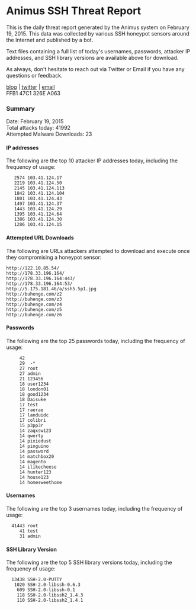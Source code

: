 # Animus SSH Threat Report

This is the daily threat report generated by the Animus system on February 19, 2015. This data was collected by various SSH honeypot sensors around the Internet and published by a bot.  

Text files containing a full list of today's usernames, passwords, attacker IP addresses, and SSH library versions are available above for download.  

As always, don't hesitate to reach out via Twitter or Email if you have any questions or feedback.  

[blog](http://morris.guru) | [twitter](https://twitter.com/andrew___morris) | [email](mailto:andrew@morris.guru)  
FFB1 47C1 326E A063  

### Summary

Date: February 19, 2015  
Total attacks today: 41992  
Attempted Malware Downloads: 23 

#### IP addresses
The following are the top 10 attacker IP addresses today, including the frequency of usage:
```
   2574 103.41.124.17
   2219 103.41.124.50
   2145 103.41.124.113
   1842 103.41.124.104
   1801 103.41.124.43
   1497 103.41.124.37
   1443 103.41.124.29
   1395 103.41.124.64
   1386 103.41.124.30
   1286 103.41.124.15
```

#### Attempted URL Downloads
The following are URLs attackers attempted to download and execute once they compromising a honeypot sensor:
```
http://122.10.85.54/
http://178.33.196.164/
http://178.33.196.164:443/
http://178.33.196.164:53/
http://5.175.181.46/a/ssh5.5p1.jpg
http://buhenge.com/z2
http://buhenge.com/z3
http://buhenge.com/z4
http://buhenge.com/z5
http://buhenge.com/z6
```

#### Passwords
The following are the top 25 passwords today, including the frequency of usage:
```
     42 
     29  -*
     27 root
     27 admin
     21 123456
     18 user1234
     18 london01
     18 good1234
     18 Daisuke
     17 test
     17 raerae
     17 landuidc
     17 colibri
     15 p3pp3r
     14 zaqxsw123
     14 qwerty
     14 pixiedust
     14 pinguino
     14 password
     14 matchbox20
     14 magento
     14 ilikecheese
     14 hunter123
     14 house123
     14 homesweethome
```

#### Usernames
The following are the top 3 usernames today, including the frequency of usage:
```
  41443 root
     41 test
     31 admin
```

#### SSH Library Version
The following are the top 5 SSH library versions today, including the frequency of usage:
```
  13438 SSH-2.0-PUTTY
   1020 SSH-2.0-libssh-0.6.3
    609 SSH-2.0-libssh-0.1
    118 SSH-2.0-libssh2_1.4.3
    110 SSH-2.0-libssh2_1.4.1
```
